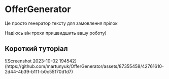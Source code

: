 # OfferGenerator

<p>Це просто генератор тексту для замовлення прілок</p>
<p>Надіюсь він трохи пришвидшить вашу роботу)</p>

<h2>Короткий туторіал</h2>
![Screenshot 2023-10-02 194542](https://github.com/martunyuk/OfferGenerator/assets/87355458/42761610-2d44-4b39-b111-b0c55170d1d7)
